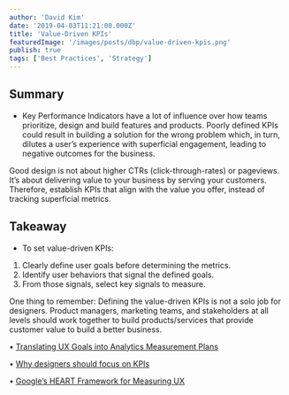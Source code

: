 ```yaml
---
author: 'David Kim'
date: '2019-04-03T11:21:00.000Z'
title: 'Value-Driven KPIs'
featuredImage: '/images/posts/dbp/value-driven-kpis.png'
publish: true
tags: ['Best Practices', 'Strategy']
---
```


## Summary

-   Key Performance Indicators have a lot of influence over how teams prioritize, design and build features and products. Poorly defined KPIs could result in building a solution for the wrong problem which, in turn, dilutes a user’s experience with superficial engagement, leading to negative outcomes for the business.

Good design is not about higher CTRs (click-through-rates) or pageviews. It’s about delivering value to your business by serving your customers. Therefore, establish KPIs that align with the value you offer, instead of tracking superficial metrics.

## Takeaway

-   To set value-driven KPIs:

1.  Clearly define user goals before determining the metrics.
2.  Identify user behaviors that signal the defined goals.
3.  From those signals, select key signals to measure.

One thing to remember: Defining the value-driven KPIs is not a solo job for designers. Product managers, marketing teams, and stakeholders at all levels should work together to build products/services that provide customer value to build a better business.

• [Translating UX Goals into Analytics Measurement Plans](https://www.nngroup.com/articles/ux-goals-analytics/)

• [Why designers should focus on KPIs](https://uxdesign.cc/why-designers-should-focus-on-kpis-3cd1db4b7d3f)

• [Google’s HEART Framework for Measuring UX](https://www.interaction-design.org/literature/article/google-s-heart-framework-for-measuring-ux)
